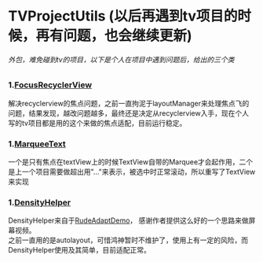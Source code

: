  # TVProjectUtils (以后再遇到tv项目的时候，再有问题，也会继续更新)
 
 ###### 外包，难免碰到tv的项目，以下是个人在项目中遇到问题后，给出的三个类
 ### 1.[FocusRecyclerView](tvprojectutils/src/main/java/com/yan/tvprojectutils/FocusRecyclerView.java)
 解决recyclerview的焦点问题，之前一直拘泥于layoutManager来处理焦点飞的问题，结果发现，越改问题越多，最终还是决定从recyclerview入手，现在个人写的tv项目都是用的这个来做的焦点适配，目前运行稳定。
 ### 1.[MarqueeText](tvprojectutils/src/main/java/com/yan/tvprojectutils/MarqueeText.java)
 一个是只有焦点在textView上的时候TextView自带的Marquee才会起作用，二个是上一个项目需要做超出用"..."来表示，被选中时正常滚动，所以重写了TextView来实现
 ### 1.[DensityHelper](tvprojectutils/src/main/java/com/yan/tvprojectutils/DensityHelper.java)
 DensityHelper来自于[RudeAdaptDemo](https://github.com/Firedamp/RudeAdaptDemo)， 感谢作者提供这么好的一个思路来做屏幕视频。
 <br/>
 之前一直用的是autolayout，可惜鸿神暂时不维护了，使用上有一定的风险，而DensityHelper使用及其简单，目前适配正常。
 